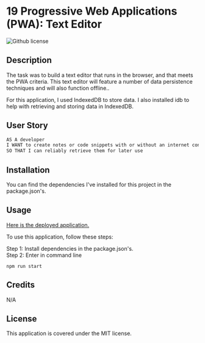 # 19 Progressive Web Applications (PWA): Text Editor
![Github license](https://img.shields.io/badge/License-MIT-yellow.svg)

## Description
The task was to build a text editor that runs in the browser, and that meets the PWA criteria. This text editor will feature a number of data persistence techniques and will also function offline..

For this application, I used IndexedDB to store data. I also installed idb to help with retrieving and storing data in IndexedDB. 

## User Story

```md
AS A developer
I WANT to create notes or code snippets with or without an internet connection
SO THAT I can reliably retrieve them for later use
```

## Installation
You can find the dependencies I've installed for this project in the package.json's.

## Usage

[Here is the deployed application.](https://)

To use this application, follow these steps:

Step 1: Install dependencies in the package.json's. <br>
Step 2: Enter in command line 
``` 
npm run start
```

## Credits

N/A

## License

This application is covered under the MIT license.